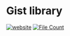 # Gist library
[![website](https://github.takahashi65.info/lib_badge/website-up.svg)](https://github.com/Suzhou65/Suzhou65.github.io/tree/master/lib_gist)
[![File Count](https://img.shields.io/github/directory-file-count/Suzhou65/Suzhou65.github.io/lib_gist)](https://shields.io/category/size)